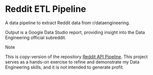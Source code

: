 # Reddit ETL Pipeline

A data pipeline to extract Reddit data from r/dataengineering.

Output is a Google Data Studio report, providing insight into the Data Engineering official subreddit.

> [!NOTE]  
> This is copy-version of the repository [Reddit API Pipeline](https://github.com/ABZ-Aaron/Reddit-API-Pipeline). This project serves as a hands-on exercise to refine and demonstrate my Data Engineering skills, and it is not intended to generate profit.

